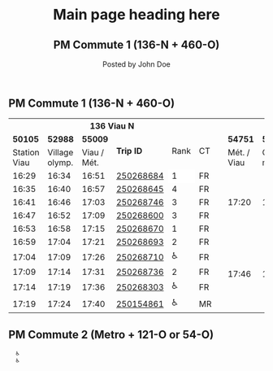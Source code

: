<!DOCTYPE html>
<html>
<body>

<header>
  <h1>Main page heading here</h1>
  <h2>PM Commute 1 (136-N + 460-O)</h2>
  <p>Posted by John Doe</p>
</header>

## PM Commute 1 (136-N + 460-O)

<table>
  <tr>
    <th colspan="6"><b>136 Viau N<b></th>
    <th rowspan="13"></th>
    <th colspan="6"><b>460 Express Métropolitaine O<b></th>
  </tr>
  <tr>
    <td><b>50105</b></td>
    <td><b>52988</b></td>
    <td><b>55009</b></td>
    <td rowspan="2"><b>Trip ID</b></td>
    <td rowspan="2">Rank</td>
    <td rowspan="2">CT</td>
    <td><b>54751</b></td>
    <td><b>50794</b></td>
    <td><b>55770</b></td>
    <td rowspan="2"><b>Trip ID</b></td>
    <td rowspan="2">Rank</td>
    <td rowspan="2">CT</td>
  </tr>
  <tr>
    <td>Station Viau</td>
    <td>Village olymp.</td>
    <td>Viau / Mét.</td>
    <td>Mét. / Viau</td>
    <td>Cré-mazie</td>
    <td>Mont-pellier</td>
  </tr>   
  <tr>
    <td>16:29</td>
    <td>16:34</td>
    <td>16:51</td>
    <td><a href="https://gtfstools.site/run.php?trip_id=250268684">250268684</a></td>
    <td style="background-color:#FFFFFF">1</td>
    <td>FR</td>
    <td rowspan="5">17:20</td>
    <td rowspan="5">17:38</td>
    <td rowspan="5">17:48</td>
    <td rowspan="5"><a href="https://gtfstools.site/run.php?trip_id=249546948">249546948</a></td>
    <td rowspan="5" style="background-color:#FFFF00">4</td>
    <td rowspan="5">LE</td>
  </tr>
  <tr>
    <td>16:35</td>
    <td>16:40</td>
    <td>16:57</td>
    <td><a href="https://gtfstools.site/run.php?trip_id=250268645">250268645</a></td>
    <td>4</td>
    <td>FR</td>
  </tr>
  <tr>
    <td>16:41</td>
    <td>16:46</td>
    <td>17:03</td>
    <td><a href="https://gtfstools.site/run.php?trip_id=250268746">250268746</a></td>
    <td>3</td>
    <td>FR</td>
  </tr>
  <tr>
    <td>16:47</td>
    <td>16:52</td>
    <td>17:09</td>
    <td><a href="https://gtfstools.site/run.php?trip_id=250268600">250268600</a></td>
    <td>3</td>
    <td>FR</td>
  </tr>
  <tr>
    <td>16:53</td>
    <td>16:58</td>
    <td>17:15</td>
    <td><a href="https://gtfstools.site/run.php?trip_id=250268670">250268670</a></td>
    <td>1</td>
    <td>FR</td>
  </tr>
  <tr>
    <td>16:59</td>
    <td>17:04</td>
    <td>17:21</td>
    <td><a href="https://gtfstools.site/run.php?trip_id=250268693">250268693</a></td>
    <td>2</td>
    <td>FR</td>
    <td rowspan="5">17:46</td>
    <td rowspan="5">18:02</td>
    <td rowspan="5">18:12</td>
    <td rowspan="5"><a href="https://gtfstools.site/run.php?trip_id=249546824">249546824</a></td>
    <td rowspan="5">5</td>
    <td rowspan="5">LE</td>
  </tr>
  <tr>
    <td>17:04</td>
    <td>17:09</td>
    <td>17:26</td>
    <td><a href="https://gtfstools.site/run.php?trip_id=250268710">250268710</a></td>
    <td>♿</td>
    <td>FR</td>
  </tr>
  <tr>
    <td>17:09</td>
    <td>17:14</td>
    <td>17:31</td>
    <td><a href="https://gtfstools.site/run.php?trip_id=250268736">250268736</a></td>
    <td>2</td>
    <td>FR</td>
  </tr>
  <tr>
    <td>17:14</td>
    <td>17:19</td>
    <td>17:36</td>
    <td><a href="https://gtfstools.site/run.php?trip_id=250268303">250268303</a></td>
    <td>♿</td>
    <td>FR</td>
  </tr>
  <tr>
    <td>17:19</td>
    <td>17:24</td>
    <td>17:40</td>
    <td><a href="https://gtfstools.site/run.php?trip_id=250154861">250154861</a></td>
    <td>♿</td>
    <td>MR</td>
  </tr>
</table>

## PM Commute 2 (Metro + 121-O or 54-O)
      
      ♿
      ♿
      
</body>
</html>
